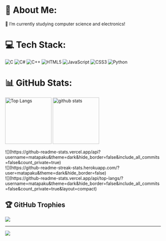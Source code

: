 # 💫 About Me:
🔭 I’m currently studying computer science and electronics!


# 💻 Tech Stack:
![C](https://img.shields.io/badge/c-%2300599C.svg?style=for-the-badge&logo=c&logoColor=white) ![C#](https://img.shields.io/badge/c%23-%23239120.svg?style=for-the-badge&logo=csharp&logoColor=white) ![C++](https://img.shields.io/badge/c++-%2300599C.svg?style=for-the-badge&logo=c%2B%2B&logoColor=white) ![HTML5](https://img.shields.io/badge/html5-%23E34F26.svg?style=for-the-badge&logo=html5&logoColor=white) ![JavaScript](https://img.shields.io/badge/javascript-%23323330.svg?style=for-the-badge&logo=javascript&logoColor=%23F7DF1E) ![CSS3](https://img.shields.io/badge/css3-%231572B6.svg?style=for-the-badge&logo=css3&logoColor=white) ![Python](https://img.shields.io/badge/python-3670A0?style=for-the-badge&logo=python&logoColor=ffdd54)
# 📊 GitHub Stats:
<p align="left"> 
  <img alt="Top Langs" height="150px" src="https://github-readme-stats.vercel.app/api?username=matapaku&theme=dark&hide_border=false&include_all_commits=false&count_private=true" />
  <img alt="github stats" height="150px" src="https://github-readme-stats.vercel.app/api/top-langs/?username=matapaku&theme=dark&hide_border=false&include_all_commits=false&count_private=true&layout=compact" />
</p>
![](https://github-readme-stats.vercel.app/api?username=matapaku&theme=dark&hide_border=false&include_all_commits=false&count_private=true)<br/>
![](https://github-readme-streak-stats.herokuapp.com/?user=matapaku&theme=dark&hide_border=false)<br/>
![](https://github-readme-stats.vercel.app/api/top-langs/?username=matapaku&theme=dark&hide_border=false&include_all_commits=false&count_private=true&layout=compact)

## 🏆 GitHub Trophies
![](https://github-profile-trophy.vercel.app/?username=matapaku&theme=radical&no-frame=false&no-bg=true&margin-w=4)

---
[![](https://visitcount.itsvg.in/api?id=matapaku&icon=0&color=0)](https://visitcount.itsvg.in)

<!-- Proudly created with GPRM ( https://gprm.itsvg.in ) -->



